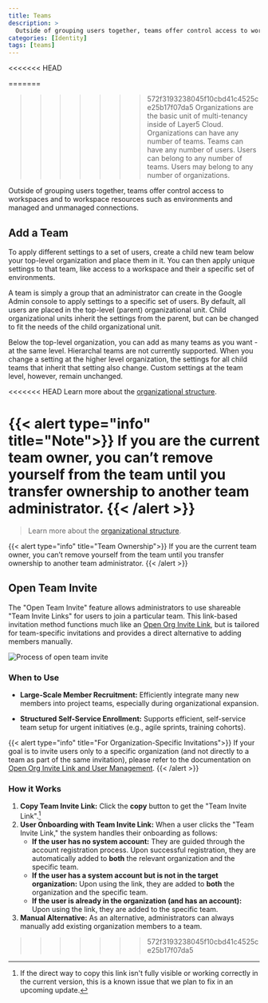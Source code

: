 ```yaml
---
title: Teams
description: >
  Outside of grouping users together, teams offer control access to workspaces and to workspace resources such as environments and managed and unmanaged connections.
categories: [Identity]
tags: [teams]
---
```


<<<<<<< HEAD

=======
>>>>>>> 572f3193238045f10cbd41c4525ce25b17f07da5
Organizations are the basic unit of multi-tenancy inside of Layer5 Cloud. Organizations can have any number of teams. Teams can have any number of users. Users can belong to any number of teams. Users may belong to any number of organizations.

Outside of grouping users together, teams offer control access to workspaces and to workspace resources such as environments and managed and unmanaged connections.

## Add a Team

To apply different settings to a set of users, create a child new team below your top-level organization and place them in it. You can then apply unique settings to that team, like access to a workspace and their a specific set of environments.

A team is simply a group that an administrator can create in the Google Admin console to apply settings to a specific set of users. By default, all users are placed in the top-level (parent) organizational unit. Child organizational units inherit the settings from the parent, but can be changed to fit the needs of the child organizational unit.

Below the top-level organization, you can add as many teams as you want - at the same level. Hierarchal teams are not currently supported. When you change a setting at the higher level organization, the settings for all child teams that inherit that setting also change. Custom settings at the team level, however, remain unchanged.

<<<<<<< HEAD
Learn more about the [organizational structure](/cloud/identity).

{{< alert type="info" title="Note">}}
If you are the current team owner, you can’t remove yourself from the team until you transfer ownership to another team administrator.
{{< /alert >}}
=======
>Learn more about the [organizational structure](/cloud/identity). 

{{< alert type="info" title="Team Ownership">}}
If you are the current team owner, you can’t remove yourself from the team until you transfer ownership to another team administrator.
{{< /alert >}}

## Open Team Invite

The "Open Team Invite" feature allows administrators to use shareable "Team Invite Links" for users to join a particular team. This link-based invitation method functions much like an [Open Org Invite Link](https://docs.layer5.io/cloud/identity/organizations/org-management/), but is tailored for team-specific invitations and provides a direct alternative to adding members manually.

![Process of open team invite](/cloud/identity/teams/open_team_invite.gif)

### When to Use

- **Large-Scale Member Recruitment:** Efficiently integrate many new members into project teams, especially during organizational expansion.

- **Structured Self-Service Enrollment:** Supports efficient, self-service team setup for urgent initiatives (e.g., agile sprints, training cohorts).

{{< alert type="info" title="For Organization-Specific Invitations">}}
If your goal is to invite users only to a specific organization (and not directly to a team as part of the same invitation), please refer to the documentation on [Open Org Invite Link and User Management](https://docs.layer5.io/cloud/identity/organizations/org-management/).
{{< /alert >}}

### How it Works

1. **Copy Team Invite Link:** Click the **copy** button to get the "Team Invite Link".[^1]
2.  **User Onboarding with Team Invite Link:** When a user clicks the "Team Invite Link," the system handles their onboarding as follows:
    * **If the user has no system account:** They are guided through the account registration process. Upon successful registration, they are automatically added to **both** the relevant organization and the specific team.
    * **If the user has a system account but is not in the target organization:** Upon using the link, they are added to **both** the organization and the specific team.
    * **If the user is already in the organization (and has an account):** Upon using the link, they are added to the specific team.
3.  **Manual Alternative:** As an alternative, administrators can always manually add existing organization members to a team.

[^1]: If the direct way to copy this link isn't fully visible or working correctly in the current version, this is a known issue that we plan to fix in an upcoming update.
>>>>>>> 572f3193238045f10cbd41c4525ce25b17f07da5
